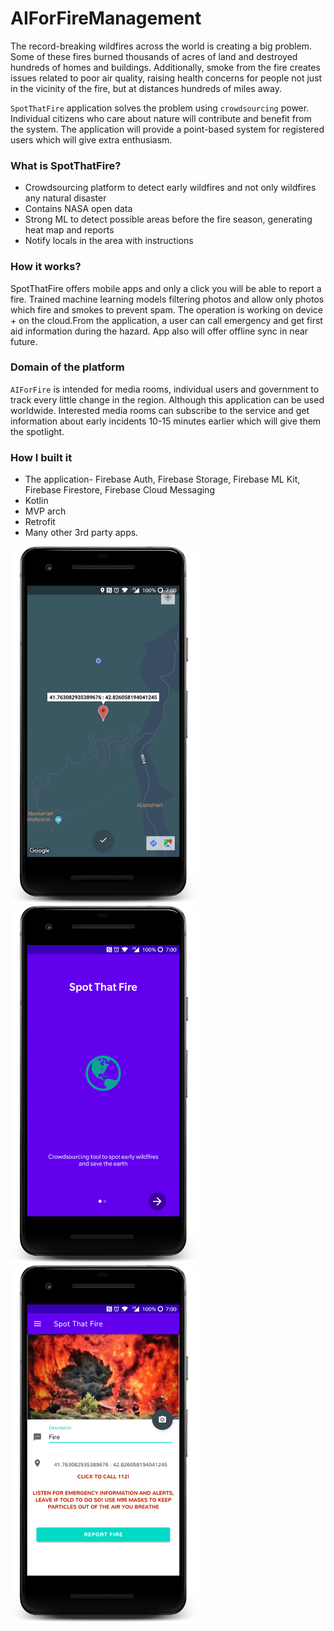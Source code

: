 # AIForFireManagement 

The record-breaking wildfires across the world is creating a big problem. Some of these fires burned thousands of acres of land and destroyed hundreds of homes and buildings. Additionally, smoke from the fire creates issues related to poor air quality, raising health concerns for people not just in the vicinity of the fire, but at distances hundreds of miles away.

`SpotThatFire` application solves the problem using `crowdsourcing` power. Individual citizens who care about nature will contribute and benefit from the system. The application will provide a point-based system for registered users which will give extra enthusiasm.

### What is SpotThatFire?
- Crowdsourcing platform to detect early wildfires and not only wildfires any natural disaster
- Contains NASA open data
- Strong ML to detect possible areas before the fire season, generating heat map and reports
- Notify locals in the area with instructions


### How it works?
SpotThatFire offers mobile apps and only a click you will be able to report a fire. Trained machine learning models filtering photos and allow only photos which fire and smokes to prevent spam. The operation is working on device + on the cloud.From the application, a user can call emergency and get first aid information during the hazard. App also will offer offline sync in near future.

### Domain of the platform
`AIForFire` is intended for media rooms, individual users and government to track every little change in the region. Although this application can be used worldwide.
Interested media rooms can subscribe to the service and get information about early incidents 10-15 minutes earlier which will give them the spotlight.



### How I built it
- The application- Firebase Auth, Firebase Storage, Firebase ML Kit, Firebase Firestore, Firebase Cloud Messaging
- Kotlin
- MVP arch
- Retrofit
- Many other 3rd party apps.

<img src="https://raw.githubusercontent.com/tatocaster/Spot-That-Fire/master/art/3.png" alt="All in one" width="300">
<img src="https://raw.githubusercontent.com/tatocaster/Spot-That-Fire/master/art/4.png" alt="All in one" width="300">
<img src="https://raw.githubusercontent.com/tatocaster/Spot-That-Fire/master/art/2.png" alt="All in one" width="300">







